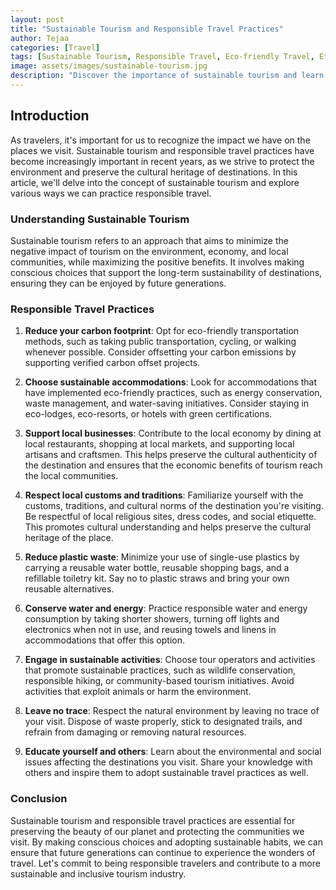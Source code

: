 ```yaml
---
layout: post
title: "Sustainable Tourism and Responsible Travel Practices"
author: Tejaa
categories: [Travel]
tags: [Sustainable Tourism, Responsible Travel, Eco-friendly Travel, Ethical Tourism, Green Travel]
image: assets/images/sustainable-tourism.jpg
description: "Discover the importance of sustainable tourism and learn about responsible travel practices that help preserve our planet. Find out how you can contribute to sustainable travel and make a positive impact on the environment and local communities."
---
```


## Introduction

As travelers, it's important for us to recognize the impact we have on the places we visit. Sustainable tourism and responsible travel practices have become increasingly important in recent years, as we strive to protect the environment and preserve the cultural heritage of destinations. In this article, we'll delve into the concept of sustainable tourism and explore various ways we can practice responsible travel.

### Understanding Sustainable Tourism

Sustainable tourism refers to an approach that aims to minimize the negative impact of tourism on the environment, economy, and local communities, while maximizing the positive benefits. It involves making conscious choices that support the long-term sustainability of destinations, ensuring they can be enjoyed by future generations.

### Responsible Travel Practices

1. **Reduce your carbon footprint**: Opt for eco-friendly transportation methods, such as taking public transportation, cycling, or walking whenever possible. Consider offsetting your carbon emissions by supporting verified carbon offset projects.

2. **Choose sustainable accommodations**: Look for accommodations that have implemented eco-friendly practices, such as energy conservation, waste management, and water-saving initiatives. Consider staying in eco-lodges, eco-resorts, or hotels with green certifications.

3. **Support local businesses**: Contribute to the local economy by dining at local restaurants, shopping at local markets, and supporting local artisans and craftsmen. This helps preserve the cultural authenticity of the destination and ensures that the economic benefits of tourism reach the local communities.

4. **Respect local customs and traditions**: Familiarize yourself with the customs, traditions, and cultural norms of the destination you're visiting. Be respectful of local religious sites, dress codes, and social etiquette. This promotes cultural understanding and helps preserve the cultural heritage of the place.

5. **Reduce plastic waste**: Minimize your use of single-use plastics by carrying a reusable water bottle, reusable shopping bags, and a refillable toiletry kit. Say no to plastic straws and bring your own reusable alternatives.

6. **Conserve water and energy**: Practice responsible water and energy consumption by taking shorter showers, turning off lights and electronics when not in use, and reusing towels and linens in accommodations that offer this option.

7. **Engage in sustainable activities**: Choose tour operators and activities that promote sustainable practices, such as wildlife conservation, responsible hiking, or community-based tourism initiatives. Avoid activities that exploit animals or harm the environment.

8. **Leave no trace**: Respect the natural environment by leaving no trace of your visit. Dispose of waste properly, stick to designated trails, and refrain from damaging or removing natural resources.

9. **Educate yourself and others**: Learn about the environmental and social issues affecting the destinations you visit. Share your knowledge with others and inspire them to adopt sustainable travel practices as well.

### Conclusion

Sustainable tourism and responsible travel practices are essential for preserving the beauty of our planet and protecting the communities we visit. By making conscious choices and adopting sustainable habits, we can ensure that future generations can continue to experience the wonders of travel. Let's commit to being responsible travelers and contribute to a more sustainable and inclusive tourism industry.

